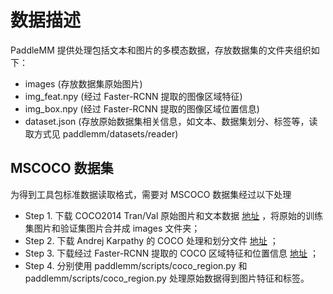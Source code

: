 # 数据描述
PaddleMM 提供处理包括文本和图片的多模态数据，存放数据集的文件夹组织如下：
- images (存放数据集原始图片)
- img_feat.npy (经过 Faster-RCNN 提取的图像区域特征)
- img_box.npy (经过 Faster-RCNN 提取的图像区域位置信息)
- dataset.json (存放原始数据集相关信息，如文本、数据集划分、标签等，读取方式见 paddlemm/datasets/reader)

## MSCOCO 数据集
为得到工具包标准数据读取格式，需要对 MSCOCO 数据集经过以下处理
- Step 1. 下载 COCO2014 Tran/Val 原始图片和文本数据 [地址](https://cocodataset.org/#download) ，将原始的训练集图片和验证集图片合并成 images 文件夹；
- Step 2. 下载 Andrej Karpathy 的 COCO 处理和划分文件 [地址](http://cs.stanford.edu/people/karpathy/deepimagesent/caption_datasets.zip) ；
- Step 3. 下载经过 Faster-RCNN 提取的 COCO 区域特征和位置信息 [地址](https://storage.googleapis.com/up-down-attention/trainval_36.zip) ；
- Step 4. 分别使用 paddlemm/scripts/coco_region.py 和 paddlemm/scripts/coco_region.py 处理原始数据得到图片特征和标签。
